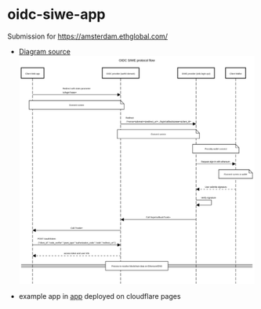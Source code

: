 # oidc-siwe-app

Submission for https://amsterdam.ethglobal.com/

- [Diagram source](./sequence_diagram.txt)
![Diagram](./sequence_diagram.png)

- example app in [app](./app) deployed on cloudflare pages

